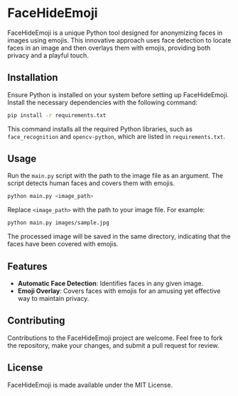 # FaceHideEmoji

FaceHideEmoji is a unique Python tool designed for anonymizing faces in images using emojis. This innovative approach uses face detection to locate faces in an image and then overlays them with emojis, providing both privacy and a playful touch.

## Installation

Ensure Python is installed on your system before setting up FaceHideEmoji. Install the necessary dependencies with the following command:

```bash
pip install -r requirements.txt
```

This command installs all the required Python libraries, such as `face_recognition` and `opencv-python`, which are listed in `requirements.txt`.

## Usage

Run the `main.py` script with the path to the image file as an argument. The script detects human faces and covers them with emojis.

```bash
python main.py <image_path>
```

Replace `<image_path>` with the path to your image file. For example:

```bash
python main.py images/sample.jpg
```

The processed image will be saved in the same directory, indicating that the faces have been covered with emojis.

## Features

- **Automatic Face Detection**: Identifies faces in any given image.
- **Emoji Overlay**: Covers faces with emojis for an amusing yet effective way to maintain privacy.

## Contributing

Contributions to the FaceHideEmoji project are welcome. Feel free to fork the repository, make your changes, and submit a pull request for review.

## License

FaceHideEmoji is made available under the MIT License.

